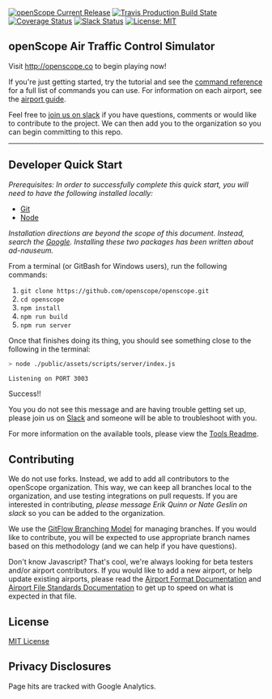 [![openScope Current Release](https://img.shields.io/github/release/openscope/openscope.svg)](https://github.com/openscope/openscope/releases)
[![Travis Production Build State](https://img.shields.io/travis/openscope/openscope/master.svg)](https://github.com/openscope/openscope/tree/master)
[![Coverage Status](https://coveralls.io/repos/github/openscope/openscope/badge.svg?branch=develop)](https://coveralls.io/github/openscope/openscope?branch=develop)
[![Slack Status](http://slack.openscope.co/badge.svg)](http://slack.openscope.co)
[![License: MIT](https://img.shields.io/badge/license-MIT-blue.svg)](./LICENSE.md)

## openScope Air Traffic Control Simulator

Visit http://openscope.co to begin playing now!

If you're just getting started, try the tutorial and see the [command reference](documentation/commands.md) for a full list of commands you can use. For information on each airport, see the [airport guide](documentation/airport-guides/airport-guide-directory.md).

Feel free to [join us on slack](http://slack.openscope.co/) if you have questions, comments or would like to contribute to the project. We can then add you to the organization so you can begin committing to this repo.

---

## Developer Quick Start

_Prerequisites: In order to successfully complete this quick start, you will need to have the following installed locally:_
- [Git](https://git-scm.com/downloads)
- [Node](https://nodejs.org/en/download/)

_Installation directions are beyond the scope of this document.  Instead, search the [Google](http://google.com).  Installing these two packages has been written about ad-nauseum._

From a terminal (or GitBash for Windows users), run the following commands:
1. `git clone https://github.com/openscope/openscope.git`
1. `cd openscope`
1. `npm install`
1. `npm run build`
1. `npm run server`

Once that finishes doing its thing, you should see something close to the following in the terminal:
```bash
> node ./public/assets/scripts/server/index.js

Listening on PORT 3003
```

Success!!

You you do not see this message and are having trouble getting set up, please join us on [Slack](http://slack.openscope.co) and someone will be able to troubleshoot with you.

For more information on the available tools, please view the [Tools Readme](tools/README.md).


## Contributing

We do not use forks. Instead, we add to add all contributors to the openScope organization. This way, we can keep all branches local to the organization, and use testing integrations on pull requests. If you are interested in contributing, _please message Erik Quinn or Nate Geslin on slack_ so you can be added to the organization.

We use the [GitFlow Branching Model](http://nvie.com/posts/a-successful-git-branching-model) for managing branches.  If you would like to contribute, you will be expected to use appropriate branch names based on this methodology (and we can help if you have questions).

Don't know Javascript?  That's cool, we're always looking for beta testers and/or airport contributors.  If you would like to add a new airport, or help update existing airports, please read the [Airport Format Documentation](documentation/airport-format.md) and [Airport File Standards Documentation](documentation/airport-file-standards.md) to get up to speed on what is expected in that file.


## License

[MIT License](LICENSE.md)


## Privacy Disclosures

Page hits are tracked with Google Analytics.
